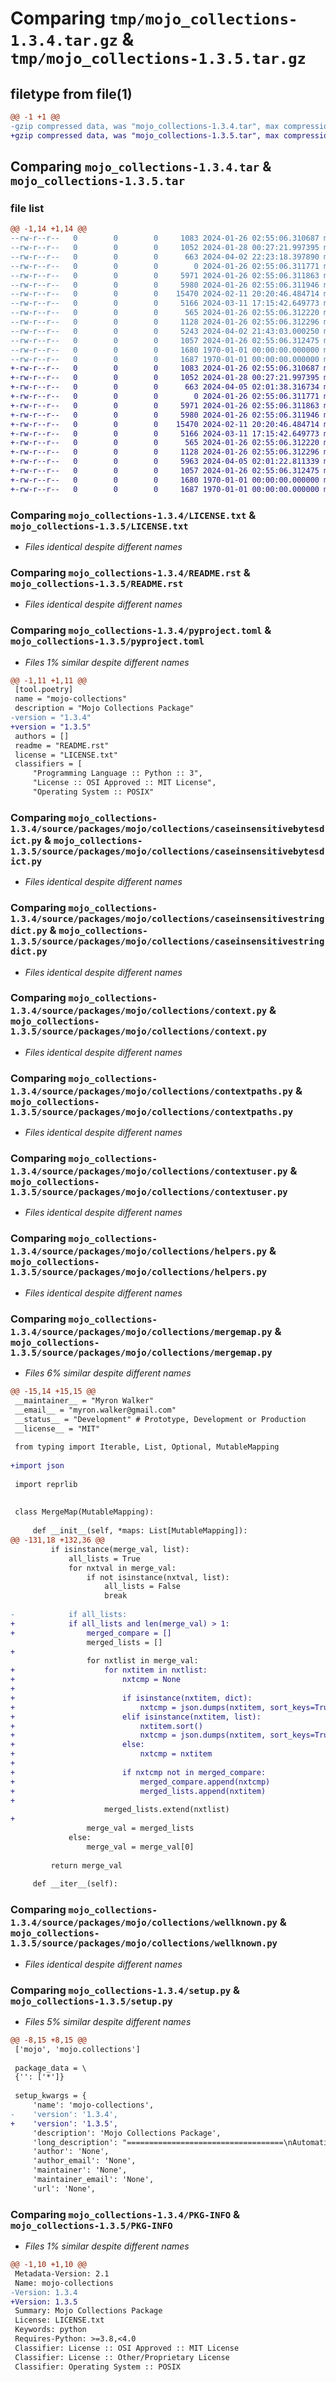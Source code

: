 # Comparing `tmp/mojo_collections-1.3.4.tar.gz` & `tmp/mojo_collections-1.3.5.tar.gz`

## filetype from file(1)

```diff
@@ -1 +1 @@
-gzip compressed data, was "mojo_collections-1.3.4.tar", max compression
+gzip compressed data, was "mojo_collections-1.3.5.tar", max compression
```

## Comparing `mojo_collections-1.3.4.tar` & `mojo_collections-1.3.5.tar`

### file list

```diff
@@ -1,14 +1,14 @@
--rw-r--r--   0        0        0     1083 2024-01-26 02:55:06.310687 mojo_collections-1.3.4/LICENSE.txt
--rw-r--r--   0        0        0     1052 2024-01-28 00:27:21.997395 mojo_collections-1.3.4/README.rst
--rw-r--r--   0        0        0      663 2024-04-02 22:23:18.397890 mojo_collections-1.3.4/pyproject.toml
--rw-r--r--   0        0        0        0 2024-01-26 02:55:06.311771 mojo_collections-1.3.4/source/packages/mojo/collections/__init__.py
--rw-r--r--   0        0        0     5971 2024-01-26 02:55:06.311863 mojo_collections-1.3.4/source/packages/mojo/collections/caseinsensitivebytesdict.py
--rw-r--r--   0        0        0     5980 2024-01-26 02:55:06.311946 mojo_collections-1.3.4/source/packages/mojo/collections/caseinsensitivestringdict.py
--rw-r--r--   0        0        0    15470 2024-02-11 20:20:46.484714 mojo_collections-1.3.4/source/packages/mojo/collections/context.py
--rw-r--r--   0        0        0     5166 2024-03-11 17:15:42.649773 mojo_collections-1.3.4/source/packages/mojo/collections/contextpaths.py
--rw-r--r--   0        0        0      565 2024-01-26 02:55:06.312220 mojo_collections-1.3.4/source/packages/mojo/collections/contextuser.py
--rw-r--r--   0        0        0     1128 2024-01-26 02:55:06.312296 mojo_collections-1.3.4/source/packages/mojo/collections/helpers.py
--rw-r--r--   0        0        0     5243 2024-04-02 21:43:03.000250 mojo_collections-1.3.4/source/packages/mojo/collections/mergemap.py
--rw-r--r--   0        0        0     1057 2024-01-26 02:55:06.312475 mojo_collections-1.3.4/source/packages/mojo/collections/wellknown.py
--rw-r--r--   0        0        0     1680 1970-01-01 00:00:00.000000 mojo_collections-1.3.4/setup.py
--rw-r--r--   0        0        0     1687 1970-01-01 00:00:00.000000 mojo_collections-1.3.4/PKG-INFO
+-rw-r--r--   0        0        0     1083 2024-01-26 02:55:06.310687 mojo_collections-1.3.5/LICENSE.txt
+-rw-r--r--   0        0        0     1052 2024-01-28 00:27:21.997395 mojo_collections-1.3.5/README.rst
+-rw-r--r--   0        0        0      663 2024-04-05 02:01:38.316734 mojo_collections-1.3.5/pyproject.toml
+-rw-r--r--   0        0        0        0 2024-01-26 02:55:06.311771 mojo_collections-1.3.5/source/packages/mojo/collections/__init__.py
+-rw-r--r--   0        0        0     5971 2024-01-26 02:55:06.311863 mojo_collections-1.3.5/source/packages/mojo/collections/caseinsensitivebytesdict.py
+-rw-r--r--   0        0        0     5980 2024-01-26 02:55:06.311946 mojo_collections-1.3.5/source/packages/mojo/collections/caseinsensitivestringdict.py
+-rw-r--r--   0        0        0    15470 2024-02-11 20:20:46.484714 mojo_collections-1.3.5/source/packages/mojo/collections/context.py
+-rw-r--r--   0        0        0     5166 2024-03-11 17:15:42.649773 mojo_collections-1.3.5/source/packages/mojo/collections/contextpaths.py
+-rw-r--r--   0        0        0      565 2024-01-26 02:55:06.312220 mojo_collections-1.3.5/source/packages/mojo/collections/contextuser.py
+-rw-r--r--   0        0        0     1128 2024-01-26 02:55:06.312296 mojo_collections-1.3.5/source/packages/mojo/collections/helpers.py
+-rw-r--r--   0        0        0     5963 2024-04-05 02:01:22.811339 mojo_collections-1.3.5/source/packages/mojo/collections/mergemap.py
+-rw-r--r--   0        0        0     1057 2024-01-26 02:55:06.312475 mojo_collections-1.3.5/source/packages/mojo/collections/wellknown.py
+-rw-r--r--   0        0        0     1680 1970-01-01 00:00:00.000000 mojo_collections-1.3.5/setup.py
+-rw-r--r--   0        0        0     1687 1970-01-01 00:00:00.000000 mojo_collections-1.3.5/PKG-INFO
```

### Comparing `mojo_collections-1.3.4/LICENSE.txt` & `mojo_collections-1.3.5/LICENSE.txt`

 * *Files identical despite different names*

### Comparing `mojo_collections-1.3.4/README.rst` & `mojo_collections-1.3.5/README.rst`

 * *Files identical despite different names*

### Comparing `mojo_collections-1.3.4/pyproject.toml` & `mojo_collections-1.3.5/pyproject.toml`

 * *Files 1% similar despite different names*

```diff
@@ -1,11 +1,11 @@
 [tool.poetry]
 name = "mojo-collections"
 description = "Mojo Collections Package"
-version = "1.3.4"
+version = "1.3.5"
 authors = []
 readme = "README.rst"
 license = "LICENSE.txt"
 classifiers = [
     "Programming Language :: Python :: 3",
     "License :: OSI Approved :: MIT License",
     "Operating System :: POSIX"
```

### Comparing `mojo_collections-1.3.4/source/packages/mojo/collections/caseinsensitivebytesdict.py` & `mojo_collections-1.3.5/source/packages/mojo/collections/caseinsensitivebytesdict.py`

 * *Files identical despite different names*

### Comparing `mojo_collections-1.3.4/source/packages/mojo/collections/caseinsensitivestringdict.py` & `mojo_collections-1.3.5/source/packages/mojo/collections/caseinsensitivestringdict.py`

 * *Files identical despite different names*

### Comparing `mojo_collections-1.3.4/source/packages/mojo/collections/context.py` & `mojo_collections-1.3.5/source/packages/mojo/collections/context.py`

 * *Files identical despite different names*

### Comparing `mojo_collections-1.3.4/source/packages/mojo/collections/contextpaths.py` & `mojo_collections-1.3.5/source/packages/mojo/collections/contextpaths.py`

 * *Files identical despite different names*

### Comparing `mojo_collections-1.3.4/source/packages/mojo/collections/contextuser.py` & `mojo_collections-1.3.5/source/packages/mojo/collections/contextuser.py`

 * *Files identical despite different names*

### Comparing `mojo_collections-1.3.4/source/packages/mojo/collections/helpers.py` & `mojo_collections-1.3.5/source/packages/mojo/collections/helpers.py`

 * *Files identical despite different names*

### Comparing `mojo_collections-1.3.4/source/packages/mojo/collections/mergemap.py` & `mojo_collections-1.3.5/source/packages/mojo/collections/mergemap.py`

 * *Files 6% similar despite different names*

```diff
@@ -15,14 +15,15 @@
 __maintainer__ = "Myron Walker"
 __email__ = "myron.walker@gmail.com"
 __status__ = "Development" # Prototype, Development or Production
 __license__ = "MIT"
 
 from typing import Iterable, List, Optional, MutableMapping
 
+import json
 
 import reprlib
 
 
 class MergeMap(MutableMapping):
 
     def __init__(self, *maps: List[MutableMapping]):
@@ -131,18 +132,36 @@
         if isinstance(merge_val, list):
             all_lists = True
             for nxtval in merge_val:
                 if not isinstance(nxtval, list):
                     all_lists = False
                     break
 
-            if all_lists:
+            if all_lists and len(merge_val) > 1:
+                merged_compare = []
                 merged_lists = []
+
                 for nxtlist in merge_val:
+                    for nxtitem in nxtlist:
+                        nxtcmp = None
+
+                        if isinstance(nxtitem, dict):
+                            nxtcmp = json.dumps(nxtitem, sort_keys=True)
+                        elif isinstance(nxtitem, list):
+                            nxtitem.sort()
+                            nxtcmp = json.dumps(nxtitem, sort_keys=True)
+                        else:
+                            nxtcmp = nxtitem
+
+                        if nxtcmp not in merged_compare:
+                            merged_compare.append(nxtcmp)
+                            merged_lists.append(nxtitem)
+
                     merged_lists.extend(nxtlist)
+                
                 merge_val = merged_lists
             else:
                 merge_val = merge_val[0]
 
         return merge_val         
 
     def __iter__(self):
```

### Comparing `mojo_collections-1.3.4/source/packages/mojo/collections/wellknown.py` & `mojo_collections-1.3.5/source/packages/mojo/collections/wellknown.py`

 * *Files identical despite different names*

### Comparing `mojo_collections-1.3.4/setup.py` & `mojo_collections-1.3.5/setup.py`

 * *Files 5% similar despite different names*

```diff
@@ -8,15 +8,15 @@
 ['mojo', 'mojo.collections']
 
 package_data = \
 {'': ['*']}
 
 setup_kwargs = {
     'name': 'mojo-collections',
-    'version': '1.3.4',
+    'version': '1.3.5',
     'description': 'Mojo Collections Package',
     'long_description': "===================================\nAutomation Mojo Collections Package\n===================================\nA package that contains specialized collections used for automation and configuration.\n\n===========================\nFeatures of this Repository\n===========================\n* Machine Setup\n* Virtual Environment Setup (Poetry)\n* PyPi Publishing\n* Sphinx Documentation\n\n=================\nCode Organization\n=================\n* .vscode - Common tasks\n* development - This is where the runtime environment scripts are located\n* repository-setup - Scripts for homing your repository and to your checkout and machine setup\n* userguide - Where you put your user guide\n* source/packages - Put your root folder here 'source/packages/(root-module-folder)'\n* source/sphinx - This is the Sphinx documentation folder\n* workspaces - This is where you add VSCode workspaces templates and where workspaces show up when homed.\n\n==========\nReferences\n==========\n\n- `User Guide <userguide/userguide.rst>`\n- `Coding Standards <userguide/10-00-coding-standards.rst>`\n",
     'author': 'None',
     'author_email': 'None',
     'maintainer': 'None',
     'maintainer_email': 'None',
     'url': 'None',
```

### Comparing `mojo_collections-1.3.4/PKG-INFO` & `mojo_collections-1.3.5/PKG-INFO`

 * *Files 1% similar despite different names*

```diff
@@ -1,10 +1,10 @@
 Metadata-Version: 2.1
 Name: mojo-collections
-Version: 1.3.4
+Version: 1.3.5
 Summary: Mojo Collections Package
 License: LICENSE.txt
 Keywords: python
 Requires-Python: >=3.8,<4.0
 Classifier: License :: OSI Approved :: MIT License
 Classifier: License :: Other/Proprietary License
 Classifier: Operating System :: POSIX
```

